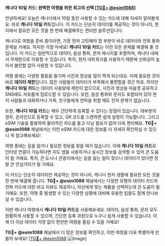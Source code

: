 **캐나다 10일 카드: 완벽한 여행을 위한 최고의 선택 [[TG💪+ @esim1088](https://t.me/s/esim1088)]**

안녕하세요! 오늘은 캐나다에서 10일 동안 사용할 수 있는 카드에 대해 자세히 알아볼게요. 바로 **캐나다 10일 카드**입니다. 이 카드는 단순히 데이터를 제공하는 것이 아니라, 현지에서 필요한 모든 것을 한 번에 해결해주는 편리한 솔루션입니다.

캐나다로 여행을 준비 중이라면, 가장 먼저 고민해야 할 부분이 바로 데이터와 전화 통화 문제일 거예요. 하지만 걱정 마세요! **캐나다 10일 카드**는 이런 모든 문제를 해결해 줄 것입니다. 이 카드는 일반적으로 데이터, 음성 통화, 문자 메시지를 포함하며, 캐나다 내에서 무제한으로 이용할 수 있습니다. 특히, 현지 네트워크를 사용하기 때문에 신뢰성이 높아서 불안함 없이 사용할 수 있답니다.

여행 중에는 다양한 활동을 즐기며 사진과 영상을 많이 찍게 되는데요. 이때 중요한 것이 바로 **데이터 제한**입니다. 많은 사람들이 데이터가 부족해서 불편함을 겪곤 하죠. 하지만 **캐나다 10일 카드**는 데이터 사용량에 제한이 없으므로, 사진과 영상을 마음껏 공유하고 SNS에도 자유롭게 업로드할 수 있습니다. 또한, 음성 통화와 문자도 포함되어 있어 현지 사람들과 대화하거나 가족, 친구들에게 연락을 취할 때도 전혀 문제가 없습니다.

또한, **캐나다 10일 카드**는 매우 간단하게 등록할 수 있다는 장점이 있습니다. 대부분의 경우, 온라인으로 등록할 수 있고, QR 코드를 스캔하면 쉽게 설정이 가능합니다. 그리고 eSIM 기술을 활용하여 물리적인 카드를 들고 다닐 필요가 없어 더욱 편리해요. **TG💪+ @esim1088** 채널에서는 이런 eSIM 카드에 대한 정보를 더 자세히 확인하실 수 있으니 꼭 참고해보세요!

여행 중에는 길을 잃거나 필요한 정보를 찾을 때가 많습니다. 이때 **캐나다 10일 카드**로 인터넷 연결이 가능하다면 지도 앱을 사용하거나 실시간 정보를 검색할 수 있어 큰 도움이 될 거예요. 특히, 큰 도시나 관광지에서는 길을 잃는 일이 잦으니 데이터가 있다면 정말 큰 안심거리가 될 거예요.

이 카드는 단순히 데이터만 제공하는 것이 아니라, 캐나다 현지 생활에 필요한 모든 것을 한 번에 해결해 줍니다. **TG💪+ @esim1088** 채널에서는 다양한 유형의 데이터 카드와 전화 카드에 대한 비교 리뷰도 제공하니, 자신에게 맞는 제품을 선택하는데 큰 도움이 될 거예요. 또한, 여행 중 발생할 수 있는 다양한 상황에 대비해 유용한 팁들도 함께 만나보실 수 있습니다.

이번 캐나다 여행에서 **캐나다 10일 카드**를 사용해보세요. 데이터, 음성 통화, 문자 모두 원활하게 사용할 수 있으며, 간단한 등록 과정으로 누구나 쉽게 사용할 수 있습니다. 이제 더 이상 데이터 걱정 없이 편안한 여행을 즐길 수 있을 거예요! 

**TG💪+ @esim1088** 채널에서 더 많은 정보를 확인하고, 이번 여정을 더욱 특별하게 만들어 보세요! [[TG💪+ @esim1088](https://t.me/s/esim1088) ![Image](https://i.postimg.cc/Y0z9fWf4/image.png)]